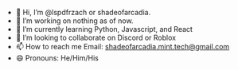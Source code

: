 - 👋 Hi, I’m @lspdfrzach or shadeofarcadia.
- 👀 I’m working on nothing as of now.
- 🌱 I’m currently learning Python, Javascript, and React
- 💞️ I’m looking to collaborate on Discord or Roblox
- 📫 How to reach me Email: shadeofarcadia.mint.tech@gmail.com
- 😄 Pronouns: He/Him/His

<!---
lspdfrzach/lspdfrzach is a ✨ special ✨ repository because its `README.md` (this file) appears on your GitHub profile.
You can click the Preview link to take a look at your changes.
--->

